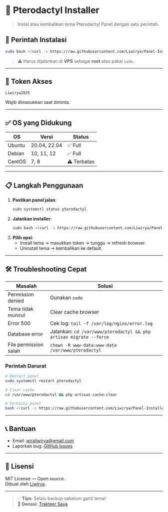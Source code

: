 # 🚀 Pterodactyl Installer

> Instal atau kembalikan tema Pterodactyl Panel dengan satu perintah.

## 🔧 Perintah Instalasi
```bash
sudo bash <(curl -s https://raw.githubusercontent.com/Liwirya/Panel-Installer/main/install.sh)
```
> ⚠️ Harus dijalankan di **VPS** sebagai **root** atau pakai `sudo`.

---

## 🔑 Token Akses
```
Liwirya2025
```
Wajib dimasukkan saat diminta.

---

## ✅ OS yang Didukung
| OS       | Versi               | Status        |
|----------|---------------------|---------------|
| Ubuntu   | 20.04, 22.04        | ✅ Full       |
| Debian   | 10, 11, 12          | ✅ Full       |
| CentOS   | 7, 8                | ⚠️ Terbatas   |

---

## 📋 Langkah Penggunaan
1. **Pastikan panel jalan**:
   ```bash
   sudo systemctl status pterodactyl
   ```
2. **Jalankan installer**:
   ```bash
   sudo bash <(curl -s https://raw.githubusercontent.com/Liwirya/Panel-Installer/main/install.sh)
   ```
3. **Pilih opsi**:
   - Install tema → masukkan token → tunggu → refresh browser.
   - Uninstall tema → kembalikan ke default.

---

## 🛠️ Troubleshooting Cepat

| Masalah                 | Solusi |
|------------------------|--------|
| Permission denied      | Gunakan `sudo` |
| Tema tidak muncul      | Clear cache browser |
| Error 500              | Cek log: `tail -f /var/log/nginx/error.log` |
| Database error         | Jalankan: `cd /var/www/pterodactyl && php artisan migrate --force` |
| File permission salah  | `chown -R www-data:www-data /var/www/pterodactyl` |

### Perintah Darurat
```bash
# Restart panel
sudo systemctl restart pterodactyl

# Clear cache
cd /var/www/pterodactyl && php artisan cache:clear

# Perbaiki panel
bash <(curl -s https://raw.githubusercontent.com/Liwirya/Panel-Installer/main/repair.sh)
```

---

## 📞 Bantuan
- Email: wiraliwirya@gmail.com  
- Laporkan bug: [GitHub Issues](https://github.com/Liwirya/Panel-Installer/issues)

---

## 📜 Lisensi
MIT License — Open source.  
Dibuat oleh [Liwirya](https://github.com/Liwirya).

---

> 💡 **Tips**: Selalu backup sebelum ganti tema!  
> 🚀 **Donasi**: [Trakteer Saya](https://trakteer.id/liwirya)
